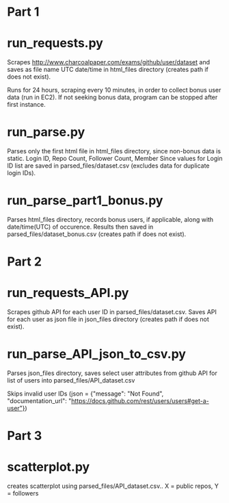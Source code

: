 # Part 1



# run_requests.py
  Scrapes http://www.charcoalpaper.com/exams/github/user/dataset and saves as file name UTC date/time in html_files directory (creates path if does not exist).
  
  Runs for 24 hours, scraping every 10 minutes, in order to collect bonus user data (run in EC2). If not seeking bonus data, program can be stopped after first instance.

# run_parse.py
  Parses only the first html file in html_files directory, since non-bonus data is static. Login ID, Repo Count, Follower Count, Member Since values for Login ID list are saved in parsed_files/dataset.csv (excludes data for duplicate login IDs).

# run_parse_part1_bonus.py
  Parses html_files directory, records bonus users, if applicable, along with date/time(UTC) of occurence. Results then saved in parsed_files/dataset_bonus.csv (creates path if does not exist). 





# Part 2



# run_requests_API.py
  Scrapes github API for each user ID in parsed_files/dataset.csv. Saves API for each user as json file in json_files directory (creates path if does not exist).

# run_parse_API_json_to_csv.py
  Parses json_files directory, saves select user attributes from github API for list of users into parsed_files/API_dataset.csv

  Skips invalid user IDs (json = {"message": "Not Found", "documentation_url": "https://docs.github.com/rest/users/users#get-a-user"})





# Part 3


# scatterplot.py
  creates scatterplot using parsed_files/API_dataset.csv..   X = public repos, Y = followers
